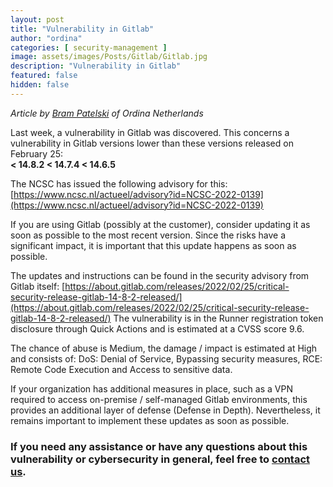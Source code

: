 ```yaml
---
layout: post
title: "Vulnerability in Gitlab"
author: "ordina"
categories: [ security-management ]
image: assets/images/Posts/Gitlab/Gitlab.jpg
description: "Vulnerability in Gitlab"
featured: false
hidden: false
---
```


*Article by [Bram Patelski](https://www.linkedin.com/in/brampatelski) of Ordina Netherlands*

Last week, a vulnerability in Gitlab was discovered. This concerns a vulnerability in Gitlab versions lower than these versions released on February 25:<br>
**< 14.8.2 < 14.7.4 < 14.6.5**

The NCSC has issued the following advisory for this: [https://www.ncsc.nl/actueel/advisory?id=NCSC-2022-0139](https://www.ncsc.nl/actueel/advisory?id=NCSC-2022-0139)
<br>

If you are using Gitlab (possibly at the customer), consider updating it as soon as possible to the most recent version. Since the risks have a significant impact, it is important that this update happens as soon as possible.

The updates and instructions can be found in the security advisory from Gitlab itself: [https://about.gitlab.com/releases/2022/02/25/critical-security-release-gitlab-14-8-2-released/](https://about.gitlab.com/releases/2022/02/25/critical-security-release-gitlab-14-8-2-released/)
The vulnerability is in the Runner registration token disclosure through Quick Actions and is estimated at a CVSS score 9.6.
<br>

The chance of abuse is Medium, the damage / impact is estimated at High and consists of: DoS: Denial of Service, Bypassing security measures, RCE: Remote Code Execution and Access to sensitive data.

If your organization has additional measures in place, such as a VPN required to access on-premise / self-managed Gitlab environments, this provides an additional layer of defense (Defense in Depth). Nevertheless, it remains important to implement these updates as soon as possible.

### If you need any assistance or have any questions about this vulnerability or cybersecurity in general, feel free to [contact us](https://www.ordina.be/diensten/security-and-privacy/).